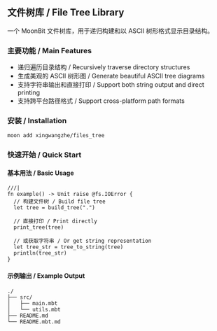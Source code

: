## 文件树库 / File Tree Library

一个 MoonBit 文件树库，用于递归构建和以 ASCII 树形格式显示目录结构。

### 主要功能 / Main Features

- 递归遍历目录结构 / Recursively traverse directory structures
- 生成美观的 ASCII 树形图 / Generate beautiful ASCII tree diagrams
- 支持字符串输出和直接打印 / Support both string output and direct printing
- 支持跨平台路径格式 / Support cross-platform path formats

### 安装 / Installation

```bash
moon add xingwangzhe/files_tree
```

### 快速开始 / Quick Start

#### 基本用法 / Basic Usage

```moonbit
///|
fn example() -> Unit raise @fs.IOError {
  // 构建文件树 / Build file tree
  let tree = build_tree(".")

  // 直接打印 / Print directly
  print_tree(tree)

  // 或获取字符串 / Or get string representation
  let tree_str = tree_to_string(tree)
  println(tree_str)
}
```

#### 示例输出 / Example Output

```
./
├── src/
│   ├── main.mbt
│   └── utils.mbt
├── README.md
└── README.mbt.md
```



